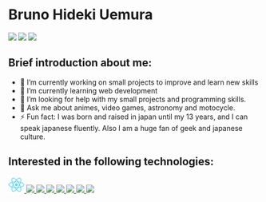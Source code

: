 # Bruno Hideki Uemura
  <a href="https://www.linkedin.com/in/bruno-uemura/"><img src="https://img.shields.io/badge/linkedin-0077B5.svg?style=for-the-badge&logo=linkedin&logoColor=white"></a>
  <a href="mailto:bruno.h.uemura@gmail.com"><img src="https://img.shields.io/badge/e‑mail-D14836.svg?style=for-the-badge&logo=GMail&logoColor=white"></a>
  <a href="https://www.instagram.com/uemurabruno/"><img src="https://img.shields.io/badge/instagram-E4405F.svg?style=for-the-badge&logo=instagram&logoColor=white"></a>

## Brief introduction about me:
- 🔭 I’m currently working on small projects to improve and learn new skills
- 🌱 I’m currently learning web development
- 🤔 I’m looking for help with my small projects and programming skills.
- 💬 Ask me about animes, video games, astronomy and motocycle.
- ⚡ Fun fact: I was born and raised in japan until my 13 years, and I can speak japanese fluently. Also I am a huge fan of geek and japanese culture.

## Interested in the following technologies:
  <a href="https://pt-br.reactjs.org/" target="_blank">
    <img src="https://github.com/devicons/devicon/blob/master/icons/react/react-original.svg" width="32px" heigth="32px"> 
  </a>
  <a href="https://reactnative.dev/" target="_blank">
    <img src="https://media.slid.es/uploads/118447/images/2991881/reactpurple.png" width="32.52px" heigth="30px">
  </a>
  <a href="https://nodejs.org/dist/latest-v15.x/docs/api/" target="_blank">
    <img src="https://cdn.iconscout.com/icon/free/png-512/node-js-1174925.png" width="30px" heigth="30px">
  </a>
  <a href="https://developer.mozilla.org/en-US/docs/Web/JavaScript" target="_blank">
    <img src="https://cdn.freebiesupply.com/logos/large/2x/logo-javascript-logo-png-transparent.png" width="30px" heigth="30px">
  </a>
  <a href="https://www.typescriptlang.org/" target="_blank">
    <img src="https://miro.medium.com/max/816/1*mn6bOs7s6Qbao15PMNRyOA.png" width="30px" heigth="30px">
  </a>
  <a href="https://www.python.org/" target="_blank">
    <img src="https://brandslogos.com/wp-content/uploads/images/large/python-logo.png" width="30px" heigth="30px">
  </a>
  <a href="https://www.postgresql.org/" target="_blank">
    <img src="https://www.postgresql.org/media/img/about/press/elephant.png" width="30px" heigth="30px">
  </a>
  <a href="https://www.docker.com/" target="_blank">
    <img src="https://image.flaticon.com/icons/png/512/919/919853.png" width="30px" heigth="30px">
  </a>

